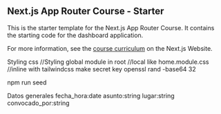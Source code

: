 ## Next.js App Router Course - Starter

This is the starter template for the Next.js App Router Course. It contains the starting code for the dashboard application.

For more information, see the [course curriculum](https://nextjs.org/learn) on the Next.js Website.

Styling css
//Styling global module in root
//local like home.module.css
//inline with tailwindcss
make secret key
openssl rand -base64 32

npm run seed

Datos generales
fecha_hora:date
asunto:string
lugar:string
convocado_por:string



